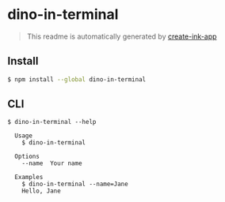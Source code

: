 # dino-in-terminal

> This readme is automatically generated by [create-ink-app](https://github.com/vadimdemedes/create-ink-app)

## Install

```bash
$ npm install --global dino-in-terminal
```

## CLI

```
$ dino-in-terminal --help

  Usage
    $ dino-in-terminal

  Options
    --name  Your name

  Examples
    $ dino-in-terminal --name=Jane
    Hello, Jane
```
